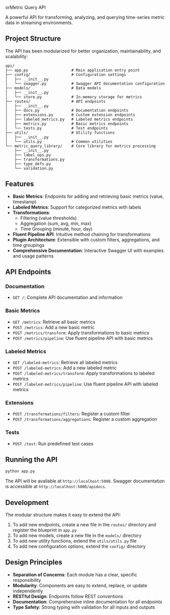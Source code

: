 orMetric Query API

A powerful API for transforming, analyzing, and querying time-series metric data in streaming environments.

## Project Structure

The API has been modularized for better organization, maintainability, and scalability:

```
api/
├── app.py                   # Main application entry point
├── config/                  # Configuration settings
│   ├── __init__.py
│   └── swagger.py           # Swagger API documentation configuration
├── models/                  # Data models
│   ├── __init__.py
│   └── store.py             # In-memory storage for metrics
├── routes/                  # API endpoints
│   ├── __init__.py
│   ├── docs.py              # Documentation endpoints
│   ├── extensions.py        # Custom extension endpoints
│   ├── labeled_metrics.py   # Labeled metrics endpoints
│   ├── metrics.py           # Basic metrics endpoints
│   └── tests.py             # Test endpoints
├── utils/                   # Utility functions
│   ├── __init__.py
│   └── utils.py             # Common utilities
└── metric_query_library/    # Core library for metrics processing
    ├── __init__.py
    ├── label_ops.py
    ├── transformations.py
    ├── type_defs.py
    └── validation.py
```

## Features

- **Basic Metrics**: Endpoints for adding and retrieving basic metrics (value, timestamp)
- **Labeled Metrics**: Support for categorized metrics with labels
- **Transformations**:
  - Filtering (value thresholds)
  - Aggregation (sum, avg, min, max)
  - Time Grouping (minute, hour, day)
- **Fluent Pipeline API**: Intuitive method chaining for transformations
- **Plugin Architecture**: Extensible with custom filters, aggregations, and time groupings
- **Comprehensive Documentation**: Interactive Swagger UI with examples and usage patterns

## API Endpoints

### Documentation
- `GET /`: Complete API documentation and information

### Basic Metrics
- `GET /metrics`: Retrieve all basic metrics
- `POST /metrics`: Add a new basic metric
- `POST /metrics/transform`: Apply transformations to basic metrics
- `POST /metrics/pipeline`: Use fluent pipeline API with basic metrics

### Labeled Metrics
- `GET /labeled-metrics`: Retrieve all labeled metrics
- `POST /labeled-metrics`: Add a new labeled metric
- `POST /labeled-metrics/transform`: Apply transformations to labeled metrics
- `POST /labeled-metrics/pipeline`: Use fluent pipeline API with labeled metrics

### Extensions
- `POST /transformations/filters`: Register a custom filter
- `POST /transformations/aggregations`: Register a custom aggregation

### Tests
- `POST /test`: Run predefined test cases

## Running the API

```bash
python app.py
```

The API will be available at `http://localhost:5000`. Swagger documentation is accessible at `http://localhost:5000/apidocs`.

## Development

The modular structure makes it easy to extend the API:

1. To add new endpoints, create a new file in the `routes/` directory and register the blueprint in `app.py`
2. To add new models, create a new file in the `models/` directory
3. To add new utility functions, extend the `utils/utils.py` file
4. To add new configuration options, extend the `config/` directory

## Design Principles

- **Separation of Concerns**: Each module has a clear, specific responsibility
- **Modularity**: Components are easy to extend, replace, or update independently
- **RESTful Design**: Endpoints follow REST conventions
- **Documentation**: Comprehensive inline documentation for all endpoints
- **Type Safety**: Strong typing with validation for all inputs and outputs
